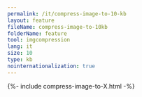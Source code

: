 ```yaml
---
permalink: /it/compress-image-to-10-kb
layout: feature
fileName: compress-image-to-10kb
folderName: feature
tool: imgcompression
lang: it
size: 10
type: kb
nointernationalization: true
---
```

{%- include compress-image-to-X.html -%}       
